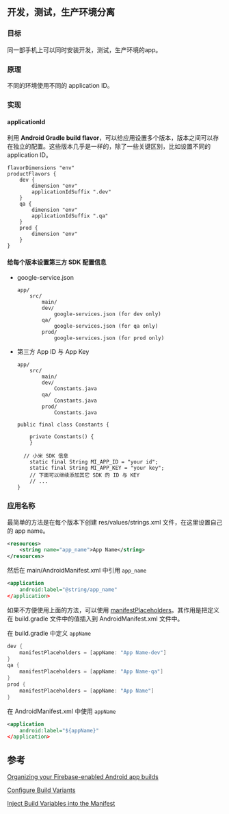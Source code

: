 ## 开发，测试，生产环境分离

### 目标

同一部手机上可以同时安装开发，测试，生产环境的app。

### 原理

不同的环境使用不同的 application ID。

### 实现

#### applicationId

利用 **Android Gradle build flavor**，可以给应用设置多个版本，版本之间可以存在独立的配置。这些版本几乎是一样的，除了一些关键区别，比如设置不同的 application ID。

```
flavorDimensions "env"
productFlavors {
    dev {
        dimension "env"
        applicationIdSuffix ".dev"
    }
    qa {
        dimension "env"
        applicationIdSuffix ".qa"
    }
    prod {
        dimension "env"
    }
}
```

#### 给每个版本设置第三方 SDK 配置信息

- google-service.json

  ```
  app/
      src/
          main/
          dev/
              google-services.json (for dev only)
          qa/
              google-services.json (for qa only)
          prod/
              google-services.json (for prod only)
  ```

- 第三方 App ID 与 App Key

  ```
  app/
      src/
          main/
          dev/
              Constants.java
          qa/
              Constants.java
          prod/
              Constants.java
  ```

  ```
  public final class Constants {

      private Constants() {
      }

  	// 小米 SDK 信息
      static final String MI_APP_ID = "your id";
      static final String MI_APP_KEY = "your key";
      // 下面可以继续添加其它 SDK 的 ID 与 KEY
      // ...
  }
  ```

### 应用名称

最简单的方法是在每个版本下创建 res/values/strings.xml 文件，在这里设置自己的 app name。

```xml
<resources>
    <string name="app_name">App Name</string>
</resources>
```

然后在 main/AndroidManifest.xml 中引用 `app_name`

```xml
<application
    android:label="@string/app_name"
</application>
```

如果不方便使用上面的方法，可以使用 [manifestPlaceholders](http://google.github.io/android-gradle-dsl/current/com.android.build.gradle.internal.dsl.ProductFlavor.html#com.android.build.gradle.internal.dsl.ProductFlavor:manifestPlaceholders)。其作用是把定义在 build.gradle 文件中的值插入到 AndroidManifest.xml 文件中。

在 build.gradle 中定义 `appName`

```groovy
dev {
    manifestPlaceholders = [appName: "App Name-dev"]
}
qa {
    manifestPlaceholders = [appName: "App Name-qa"]
}
prod {
    manifestPlaceholders = [appName: "App Name"]
}
```

在 AndroidManifest.xml 中使用 `appName`

```xml
<application
    android:label="${appName}"
</application>
```



## 参考

[Organizing your Firebase-enabled Android app builds](http://firebase.googleblog.com/2016/08/organizing-your-firebase-enabled-android-app-builds.html)

[Configure Build Variants](https://developer.android.com/studio/build/build-variants.html)

[Inject Build Variables into the Manifest](https://developer.android.com/studio/build/manifest-build-variables.html)

